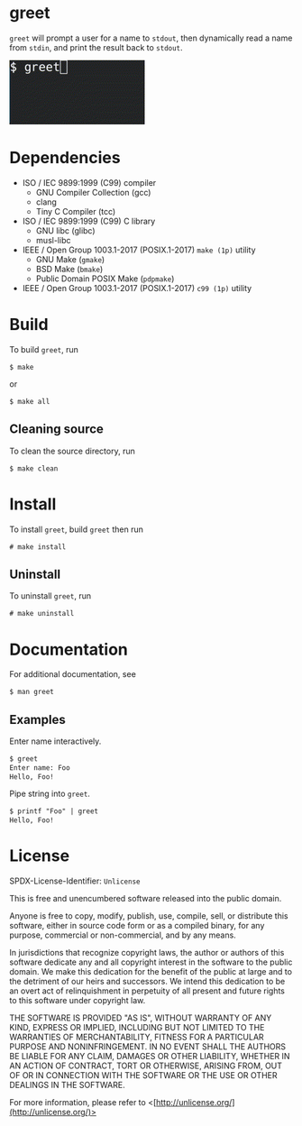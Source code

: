# greet

`greet` will prompt a user for a name to `stdout`, then dynamically read a name
from `stdin`, and print the result back to `stdout`.

![Interactice name read](.img/greet.gif)

# Dependencies

* ISO / IEC 9899:1999 (C99) compiler
  - GNU Compiler Collection (gcc)
  - clang
  - Tiny C Compiler (tcc)
* ISO / IEC 9899:1999 (C99) C library
  - GNU libc (glibc)
  - musl-libc
* IEEE / Open Group 1003.1-2017 (POSIX.1-2017) `make (1p)` utility
  - GNU Make (`gmake`)
  - BSD Make (`bmake`)
  - Public Domain POSIX Make (`pdpmake`)
* IEEE / Open Group 1003.1-2017 (POSIX.1-2017) `c99 (1p)` utility

# Build

To build `greet`, run

```
$ make
```

or

```
$ make all
```

## Cleaning source

To clean the source directory, run

```
$ make clean
```

# Install

To install `greet`, build `greet` then run

```
# make install
```

## Uninstall

To uninstall `greet`, run

```
# make uninstall
```

# Documentation

For additional documentation, see

```
$ man greet
```

## Examples

Enter name interactively.

```
$ greet
Enter name: Foo
Hello, Foo!
```

Pipe string into `greet`.

```
$ printf "Foo" | greet
Hello, Foo!
```

# License

SPDX-License-Identifier: `Unlicense`

This is free and unencumbered software released into the public domain.

Anyone is free to copy, modify, publish, use, compile, sell, or
distribute this software, either in source code form or as a compiled
binary, for any purpose, commercial or non-commercial, and by any
means.

In jurisdictions that recognize copyright laws, the author or authors
of this software dedicate any and all copyright interest in the
software to the public domain. We make this dedication for the benefit
of the public at large and to the detriment of our heirs and
successors. We intend this dedication to be an overt act of
relinquishment in perpetuity of all present and future rights to this
software under copyright law.

THE SOFTWARE IS PROVIDED "AS IS", WITHOUT WARRANTY OF ANY KIND,
EXPRESS OR IMPLIED, INCLUDING BUT NOT LIMITED TO THE WARRANTIES OF
MERCHANTABILITY, FITNESS FOR A PARTICULAR PURPOSE AND NONINFRINGEMENT.
IN NO EVENT SHALL THE AUTHORS BE LIABLE FOR ANY CLAIM, DAMAGES OR
OTHER LIABILITY, WHETHER IN AN ACTION OF CONTRACT, TORT OR OTHERWISE,
ARISING FROM, OUT OF OR IN CONNECTION WITH THE SOFTWARE OR THE USE OR
OTHER DEALINGS IN THE SOFTWARE.

For more information, please refer to <[http://unlicense.org/](http://unlicense.org/)>
